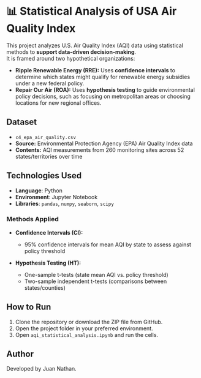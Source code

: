# 📊 Statistical Analysis of USA Air Quality Index  

This project analyzes U.S. Air Quality Index (AQI) data using statistical methods to **support data-driven decision-making**.  
It is framed around two hypothetical organizations:  

- **Ripple Renewable Energy (RRE):** Uses **confidence intervals** to determine which states might qualify for renewable energy subsidies under a new federal policy.  
- **Repair Our Air (ROA):** Uses **hypothesis testing** to guide environmental policy decisions, such as focusing on metropolitan areas or choosing locations for new regional offices.  

## Dataset

- `c4_epa_air_quality.csv`
- **Source:** Environmental Protection Agency (EPA) Air Quality Index data
- **Contents:** AQI measurements from 260 monitoring sites across 52 states/territories over time

## Technologies Used

- **Language**: Python
- **Environment**: Jupyter Notebook
- **Libraries**: `pandas`, `numpy`, `seaborn`, `scipy`

### Methods Applied

- **Confidence Intervals (CI):**  
  - 95% confidence intervals for mean AQI by state to assess against policy threshold

- **Hypothesis Testing (HT):**  
  - One-sample t-tests (state mean AQI vs. policy threshold)  
  - Two-sample independent t-tests (comparisons between states/counties)
 
## How to Run

1. Clone the repository or download the ZIP file from GitHub.
2. Open the project folder in your preferred environment.
3. Open `aqi_statistical_analysis.ipynb` and run the cells.

## Author

Developed by Juan Nathan.
